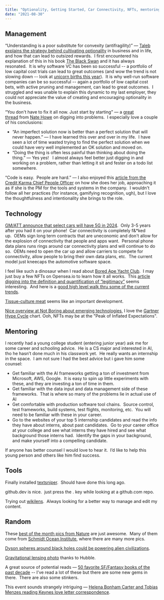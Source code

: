 ```yaml
---
title: "Optionality, Getting Started, Car Connectivity, NFTs, mentoring, and other recent thoughts"
date: "2021-08-30"
---
```


## Management

“Understanding is a poor substitute for convexity (antifragility)” — [Taleb explains the strategy behind cultivating optionality](https://www.edge.org/conversation/nassim_nicholas_taleb-understanding-is-a-poor-substitute-for-convexity-antifragility) in business and in life, and how that can lead to outsized rewards.  I first encountered his explanation of this in his book [The Black Swan](https://www.goodreads.com/book/show/242472.The_Black_Swan) and it has always resonated.  It is why software VC has been so successful -- a portfolio of low capital cost trials can lead to great outcomes (and wow the trend is not slowing down -- look at [unicorn births this year](https://www.youtube.com/watch?v=8P5z7dWHUjQ)).  It is why well-run software companies can be so successful -- again a portfolio of low capital cost bets, with active pruning and management, can lead to great outcomes.  I struggled and was unable to explain this dynamic to my last employer, they could not appreciate the value of creating and encouraging optionality in the business.  

“You don't have to fix it all now. Just start by starting” — a [great thread](https://twitter.com/natehowe/status/1431307397600055296?s=20) from [Nate Howe](https://twitter.com/natehowe) on digging into problems.  I especially love a couple of his conclusions:

- “An imperfect solution now is better than a perfect solution that will never happen.” — I have learned this over and over in my life.  I have seen a lot of time wasted trying to find the perfect solution when we could have very well implemented an OK solution and moved on. 
- “Doing the thing is often less painful than thinking about doing the thing.” — Yes yes!   I almost always feel better just digging in and working on a problem, rather than letting it sit and fester on a todo list somewhere.  

“Code is easy.  People are hard.” — I also enjoyed this [article from the Credit Karma Chief People Officer](https://review.firstround.com/the-chief-people-officer-as-pm:-rethinking-the-systems-and-tools-that-run-the-company?) on how she does her job, approaching it as if she is the PM for the tools and systems in the company.  I wouldn't follow all her practices (for instance, gamifying recognition, ugh), but I love the thoughtfulness and intentionality she brings to the role.

## **Technology**

[GM/ATT announce that select cars will have 5G in 2024](https://media.gm.com/media/us/en/gm/home.detail.html/content/Pages/news/us/en/2021/aug/0819-att.html).  Only 3-5 years after you had it on your phone!  Car connectivity is completely f&\*ked up.  OEMs sign long term contracts that are uneconomic and don't allow for the explosion of connectivity that people and apps want.  Personal phone data plans runs rings around car connectivity plans and will continue to do so.  OEMs need to open the car up and allow carriers to compete for connectivity, allow people to bring their own data plans, etc.  The current model just kneecaps the automotive software space.

I feel like such a dinosaur when I read about [Bored Ape Yacht Club](https://boredapeyachtclub.com/#/).  I may just buy a few NFTs on Opensea.io to learn how it all works.  This [article digging into the definition and quantification of “legitimacy”](https://vitalik.ca/general/2021/03/23/legitimacy.html) seems interesting.  And here is a [good high level walk thru some of the current trends](https://dev.to/dabit3/the-new-creator-economy-daos-community-ownership-and-cryptoeconomics-lnl).

[Tissue-culture meat](https://noahpinion.substack.com/p/towards-the-abolition-of-animal-farming) seems like an important development.  

[Nice overview at Not Boring about emerging technologies](https://www.notboring.co/p/nifty-corporates), I love the [Gartner Hype Cycle](https://www.gartner.com/smarterwithgartner/3-themes-surface-in-the-2021-hype-cycle-for-emerging-technologies/) chart. Ooh, NFTs may be at the "Peak of Inflated Expectations".

## **Mentoring**

I recently had a young college student (entering junior year) ask me for some career and schooling advice.  He is a CS major and interested in AI, tho he hasn’t done much in his classwork yet.  He really wants an internship in the space.  I am not sure I had the best advice but i gave him some counsel:

- Get familiar with the AI frameworks getting a ton of investment from Microsoft, AWS, Google.  It is easy to spin up little experiments with these, and they are investing a ton of time in them.
- Get familiar with the data input and data management side of these frameworks.  That is where so many of the problems lie in actual use of AI
- Get comfortable with production software tool chains.  Source control, test frameworks, build systems, test flights, monitoring, etc.  You will need to be familiar with these in your career.
- Go to the websites of your top 5 internship candidates and read the info they have about interns, about past candidates.  Go to your career office at your college and see what interns they have hired and see what background those interns had.  Identify the gaps in your background, and make yourself into a compelling candidate.

If anyone has better counsel I would love to hear it.  I’d like to help this young person and others like him find success.

## **Tools**

Finally installed [textsniper](https://textsniper.app/).  Should have done this long ago.  

github.dev is nice.  just press the . key while looking at a github.com repo.

Trying out [wikilens](https://marketplace.visualstudio.com/items?itemName=lostintangent.wikilens).  Always looking for a better way to manage and edit my content.

## **Random**

These [best of the month pics from Nature](https://www.nature.com/immersive/d41586-021-02059-8/index.html) are just awesome.  Many of them come from [Schmidt Ocean Institute](https://schmidtocean.org/), where there are many more pics.

[Dyson spheres around black holes could be powering alien civilizations](https://www.vice.com/en/article/epn7vn/black-hole-megastructures-may-be-powering-alien-civilizations-scientists-say?ref=thefuturist).

[Gravitational lensing photo](https://www.sciencealert.com/a-perfect-einstein-ring-shows-how-we-use-gravity-to-magnify-the-distant-universe?utm_source=pocket_mylist) thanks to Hubble.

A great source of potential reads — [50 favorite SF/Fantasy books of the past decade](https://www.npr.org/2021/08/18/1027159166/best-books-science-fiction-fantasy-past-decade) -- I've read a lot of these but there are some new gems in there.  There are also some stinkers.

This event sounds strangely intriguing — [Helena Bonham Carter and Tobias Menzes reading Keynes love letter correspondence](https://www.charleston.org.uk/event/lydia-maynard-love-letters-online-broadcast/).
